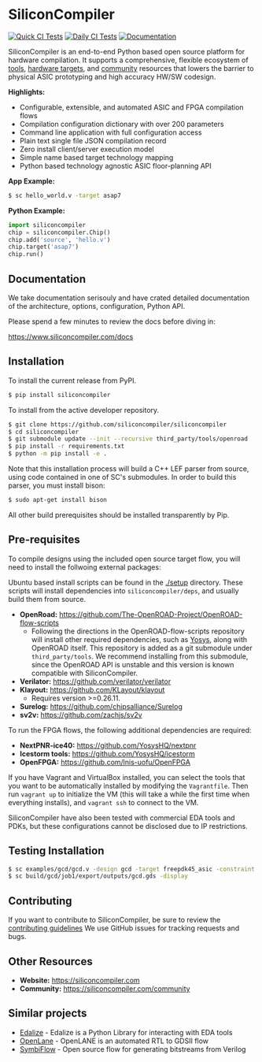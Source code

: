 # SiliconCompiler

[![Quick CI Tests](https://github.com/siliconcompiler/siliconcompiler/actions/workflows/on_push_tests.yml/badge.svg)](https://github.com/siliconcompiler/siliconcompiler/actions/workflows/on_push_tests.yml)
[![Daily CI Tests](https://github.com/siliconcompiler/siliconcompiler/actions/workflows/daily_tests.yml/badge.svg)](https://github.com/siliconcompiler/siliconcompiler/actions/workflows/daily_tests.yml)
[![Documentation](https://github.com/siliconcompiler/siliconcompiler/actions/workflows/docs_test.yml/badge.svg)](https://github.com/siliconcompiler/siliconcompiler/actions/workflows/docs_test.yml)

SiliconCompiler is an end-to-end Python based open source platform for hardware compilation. It supports a comprehensive, flexible ecosystem of [tools](https://www.siliconcompiler.org/tools), [hardware targets](https://www.siliconcompiler.org/targets), and [community](https://www.siliconcompiler.org/community) resources that lowers the barrier to physical ASIC prototyping and high accuracy HW/SW codesign.

**Highlights:**
* Configurable, extensible, and automated ASIC and FPGA compilation flows
* Compilation configuration dictionary with over 200 parameters
* Command line application with full configuration access
* Plain text single file JSON compilation record
* Zero install client/server execution model
* Simple name based target technology mapping
* Python based technology agnostic ASIC floor-planning API

**App Example:**

```sh
$ sc hello_world.v -target asap7
```

**Python Example:**
```python
import siliconcompiler
chip = siliconcompiler.Chip()
chip.add('source', 'hello.v')
chip.target('asap7')
chip.run()
```

## Documentation

We take documentation serisouly and have crated detailed documentation of the architecture, options, configuration, Python API.

Please spend a few minutes to review the docs before diving in:

https://www.siliconcompiler.com/docs


## Installation

To install the current release from PyPI.
```sh
$ pip install siliconcompiler
```

To install from the active developer repository.

```sh
$ git clone https://github.com/siliconcompiler/siliconcompiler
$ cd siliconcompiler
$ git submodule update --init --recursive third_party/tools/openroad
$ pip install -r requirements.txt
$ python -m pip install -e .
```

Note that this installation process will build a C++ LEF parser from source,
using code contained in one of SC's submodules. In order to build this parser,
you must install bison:
```sh
$ sudo apt-get install bison
```

All other build prerequisites should be installed transparently by Pip.

## Pre-requisites

To compile designs using the included open source target flow, you will need to install the follwoing external packages:

Ubuntu based install scripts can be found in the [./setup](setup) directory. These scripts will install dependencies into `siliconcompiler/deps`, and usually build them from source.

- **OpenRoad:** https://github.com/The-OpenROAD-Project/OpenROAD-flow-scripts
  - Following the directions in the OpenROAD-flow-scripts repository will
    install other required dependencies, such as [Yosys](https://github.com/YosysHQ/yosys),
    along with OpenROAD itself. This repository is added as a git submodule under `third_party/tools`.
    We recommend installing from this submodule, since the OpenROAD API is unstable and this
    version is known compatible with SiliconCompiler.
- **Verilator:** https://github.com/verilator/verilator
- **Klayout:** https://github.com/KLayout/klayout
  -  Requires version >=0.26.11.
- **Surelog:** https://github.com/chipsalliance/Surelog
- **sv2v:** https://github.com/zachjs/sv2v

To run the FPGA flows, the following additional dependencies are required:
- **NextPNR-ice40:** https://github.com/YosysHQ/nextpnr
- **Icestorm tools:** https://github.com/YosysHQ/icestorm
- **OpenFPGA:** https://github.com/lnis-uofu/OpenFPGA

If you have Vagrant and VirtualBox installed, you can select the tools that you want to be automatically installed by modifying the `Vagrantfile`. Then run `vagrant up` to initialize the VM (this will take a while the first time when everything installs), and `vagrant ssh` to connect to the VM.

SiliconCompiler have also been tested with commercial EDA tools and PDKs, but these configurations cannot be disclosed due to IP restrictions.

## Testing Installation

```bash
$ sc examples/gcd/gcd.v -design gcd -target freepdk45_asic -constraint examples/gcd/gcd.sdc
$ sc build/gcd/job1/export/outputs/gcd.gds -display
```

## Contributing
If you want to contribute to SiliconCompiler, be sure to review the [contributing guidelines](./CONTRIBUTING.md)
We use GitHub issues for tracking requests and bugs.

## Other Resources

- **Website:** https://siliconcompiler.com
- **Community:** https://siliconcompiler.com/community

## Similar projects

* [Edalize](https://github.com/olofk/edalize) - Edalize is a Python Library for interacting with EDA tools
* [OpenLane](https://github.com/The-OpenROAD-Project/OpenLane) - OpenLANE is an automated RTL to GDSII flow
* [SymbiFlow](https://github.com/SymbiFlow) - Open source flow for generating bitstreams from Verilog
